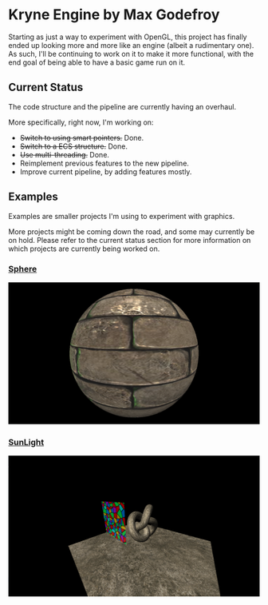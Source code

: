 # Kryne Engine by Max Godefroy

Starting as just a way to experiment with OpenGL, this project has 
finally ended up looking more and more like an engine (albeit a 
rudimentary one).
As such, I'll be continuing to work on it to make it more functional, 
with the end goal of being able to have a basic game run on it.

## Current Status

The code structure and the pipeline are currently having an overhaul.

More specifically, right now, I'm working on:
- ~~Switch to using smart pointers.~~ Done.
- ~~Switch to a ECS structure.~~ Done.
- ~~Use multi-threading.~~ Done.
- Reimplement previous features to the new pipeline.
- Improve current pipeline, by adding features mostly.


## Examples

Examples are smaller projects I'm using to experiment with graphics.

More projects might be coming down the road, and some may currently be 
on hold. Please refer to the current status section for more information
on which projects are currently being worked on.

### [Sphere](Examples/Sphere/README.md)

[![Sphere project screenshots](Screenshots/Sphere/CurrentStatus.png?raw=true "Sphere project's current visuals")](/Examples/Sphere/README.md#screenshots)

### [SunLight](Examples/SunLight/README.md)

[![SunLight project screenshots](Screenshots/SunLight/CurrentStatus.png?raw=true "SunLight project's current visuals")](/Examples/SunLight/README.md#screenshots)
